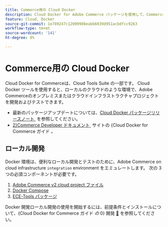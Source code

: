 ```yaml
---
title: Commerce用の Cloud Docker
description: Cloud Docker for Adobe Commerce パッケージを使用して、Commerceをローカルのクラウドのような環境にデプロイする方法を説明します。
feature: Cloud, Docker
source-git-commit: 1e789247c12009908eabb6039d951acbdfcc9263
workflow-type: tm+mt
source-wordcount: '141'
ht-degree: 0%

---
```


# Commerce用の Cloud Docker

Cloud Docker for Commerceは、Cloud Tools Suite の一部です。 Cloud Docker ツールを使用すると、ローカルのクラウドのような環境で、Adobe Commerceのオンプレミスまたはクラウドインフラストラクチャプロジェクトを開発およびテストできます。

- 最新のパッケージアップデートについては、[Cloud Docker パッケージリリースノート &#x200B;](../release-notes/cloud-docker.md) を参照してください。
- [2&rbrace;Commerce Developer ドキュメント &#x200B;](https://developer.adobe.com/commerce/cloud-tools/docker/) サイトの &lbrace;Cloud Docker for Commerce ガイド _。_

## ローカル開発

Docker 環境は、便利なローカル開発とテストのために、Adobe Commerce on cloud infrastructure `integration` environment をエミュレートします。 次の 3 つの必須コンポーネントが必要です。

1. [Adobe Commerce v2 cloud project ファイル](../project/file-structure.md)
1. [Docker Compose](https://www.docker.com/get-started/)
1. [ECE-Tools パッケージ](install-package.md)

Docker 開発ローカル開発の使用を開始するには、前提条件とインストールについて、{Cloud Docker for Commerce ガイド _の_ 0} 開発 [&#128279;](https://developer.adobe.com/commerce/cloud-tools/docker/setup/) を参照してください。

